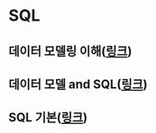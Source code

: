 # SQL

## 데이터 모델링 이해([링크](https://github.com/novicedata/SQL/tree/main/Data_Modeling))

## 데이터 모델 and SQL([링크](https://github.com/novicedata/SQL/tree/main/Model_and_SQL))

## SQL 기본([링크](https://github.com/novicedata/SQL/tree/main/SQL_Basic))
